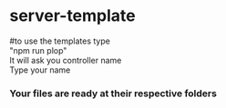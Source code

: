 # server-template

#to use the templates type <br/>
"npm run plop"<br/>
It will ask you controller name <br/>
Type your name <br/>

<h3>Your files are ready at their respective folders</h3>
